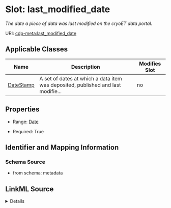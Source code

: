 # Slot: last_modified_date


_The date a piece of data was last modified on the cryoET data portal._



URI: [cdp-meta:last_modified_date](metadatalast_modified_date)



<!-- no inheritance hierarchy -->




## Applicable Classes

| Name | Description | Modifies Slot |
| --- | --- | --- |
[DateStamp](DateStamp.md) | A set of dates at which a data item was deposited, published and last modifie... |  no  |







## Properties

* Range: [Date](Date.md)

* Required: True





## Identifier and Mapping Information







### Schema Source


* from schema: metadata




## LinkML Source

<details>
```yaml
name: last_modified_date
description: The date a piece of data was last modified on the cryoET data portal.
from_schema: metadata
exact_mappings:
- cdp-common:last_modified_date
rank: 1000
alias: last_modified_date
owner: DateStamp
domain_of:
- DateStamp
range: date
required: true
inlined: true
inlined_as_list: true

```
</details>
